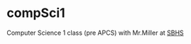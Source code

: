 # compSci1
Computer Science 1 class (pre APCS) with Mr.Miller at [SBHS](https://github.com/stars/SethuSenthil/lists/sbhs-south-brunswick-highschool) 
